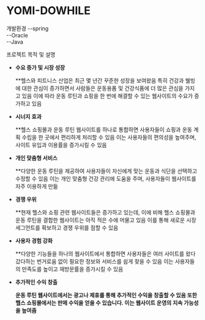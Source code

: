 # YOMI-DOWHILE

개발환경
--spring				
--Oracle	
--Java

프로젝트 목적 및 설명
- **수요 증가 및 시장 성장**
    
    **헬스와 피트니스 산업은 최근 몇 년간 꾸준한 성장을 보여왔음 특히 건강과 웰빙에 대한 관심이 증가하면서 사람들은 운동용품 및 건강식품에 더 많은 관심을 가지고 있음
   이에 따라 운동 루틴과 쇼핑을 한 번에 해결할 수 있는 웹사이트의 수요가 증가하고 있음
    
- **시너지 효과**
    
    **헬스 쇼핑몰과 운동 루틴 웹사이트를 하나로 통합하면 사용자들이 쇼핑과 운동 계획 수립을 한 곳에서 편리하게 처리할 수 있음
   이는 사용자들의 편의성을 높여주며, 사이트 유입과 이용률을 증가시킬 수 있음
    
- **개인 맞춤형 서비스**
    
    **다양한 운동 루틴을 제공하여 사용자들이 자신에게 맞는 운동과 식단을 선택하고 수정할 수 있음
   이는 개인 맞춤형 건강 관리에 도움을 주며, 사용자들이 웹사이트를 자주 이용하게 만듦
    
- **경쟁 우위**
  
    **현재 헬스와 쇼핑 관련 웹사이트들은 증가하고 있는데, 이에 비해 헬스 쇼핑몰과 운동 루틴을 결합한 웹사이트는 아직 적은 수에 머물고 있음
   이를 통해 새로운 시장 세그먼트를 확보하고 경쟁 우위를 점할 수 있음
    
- **사용자 경험 강화**
    
     **다양한 기능들을 하나의 웹사이트에서 통합하면 사용자들은 여러 사이트를 왔다갔다하는 번거로움 없이 필요한 정보와 서비스를 쉽게 찾을 수 있음
   이는 사용자들의 만족도를 높이고 재방문률을 증가시킬 수 있음
    
- **추가적인 수익 창출**
    
    **운동 루틴 웹사이트에서는 광고나 제휴를 통해 추가적인 수익을 창출할 수 있음
   또한 헬스 쇼핑몰에서는 판매 수익을 얻을 수 있습니다. 이는 웹사이트 운영의 지속 가능성을 높여줌**
    

